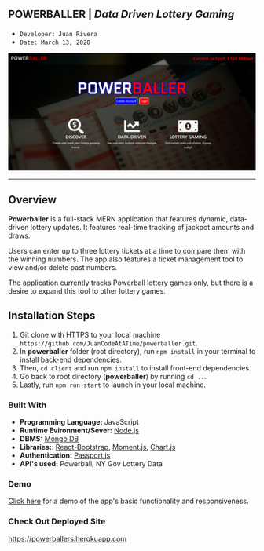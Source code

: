 ## POWERBALLER | *Data Driven Lottery Gaming*
- ```Developer: Juan Rivera```
- ```Date: March 13, 2020```


 ![Powerballer, data-driven lottery gaming](client/public/pb.png)

*****

## Overview

**Powerballer** is a full-stack MERN application that features dynamic, data-driven lottery updates. It features real-time tracking of jackpot amounts and draws. 

Users can enter up to three lottery tickets at a time to compare them with the winning numbers.  The app also features a ticket management tool to view and/or delete past numbers.  

The application currently tracks Powerball lottery games only, but there is a desire to expand this tool to other lottery games.

## Installation Steps
1. Git clone with HTTPS to your local machine ```https://github.com/JuanCodeAtATime/powerballer.git```.
2. In **powerballer** folder (root directory), run ```npm install``` in your terminal to install back-end dependencies.  
3. Then,  ```cd client``` and run ```npm install``` to install front-end dependencies.  
4. Go back to root directory (**powerballer**) by running ``` cd .. ```.
5. Lastly, run ```npm run start``` to launch in your local machine.


### Built With

* **Programming Language:** JavaScript 
* **Runtime Evironment/Sever:**  [Node.js](https://nodejs.org/en/)
* **DBMS:**  [Mongo DB](https://www.mongodb.com/)
* **Libraries:**: [React-Bootstrap](https://react-bootstrap.github.io/), [Moment.js](https://momentjs.com), [Chart.js](https://www.chartjs.org/)
* **Authentication:**  [Passport.js](http://www.passportjs.org/)
* **API's used:** Powerball, NY Gov Lottery Data

### Demo
[Click here](https://drive.google.com/file/d/1c0Qlp7O1RKEgRV0bT6zdnAMyLQMWjaj_/view) for a demo of the app's basic functionality and responsiveness.  

### Check Out Deployed Site
https://powerballers.herokuapp.com


